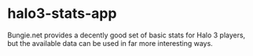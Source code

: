# halo3-stats-app

Bungie.net provides a decently good set of basic stats for Halo 3 players, but the available data can be used in far more interesting ways.
